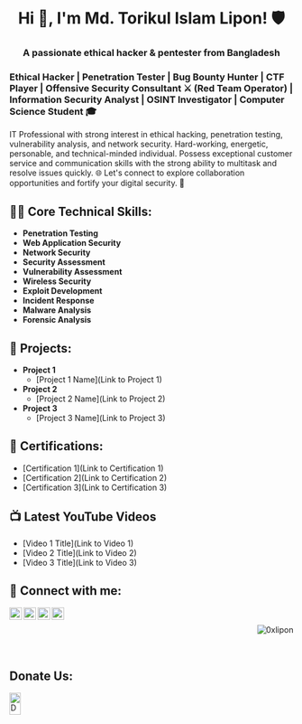 <h1 align="center">Hi 👋, I'm Md. Torikul Islam Lipon! 🛡️</h1>
<h3 align="center">A passionate ethical hacker & pentester from Bangladesh</h3>

<h3 align="left"> Ethical Hacker | Penetration Tester | Bug Bounty Hunter | CTF Player | Offensive Security Consultant ⚔ (Red Team Operator) | Information Security Analyst | OSINT Investigator | Computer Science Student 🎓 </h2>
<p align="left">IT Professional with strong interest in ethical hacking, penetration testing, vulnerability analysis, and network security. Hard-working, energetic, personable, and technical-minded individual. Possess exceptional customer service and communication skills with the strong ability to multitask and resolve issues quickly. 🌐 Let's connect to explore collaboration opportunities and fortify your digital security. 🚀</p>

<h2>👨‍💻 Core Technical Skills:</h2>

- <b>Penetration Testing</b>
- <b>Web Application Security</b>
- <b>Network Security</b>
- <b>Security Assessment</b>
- <b>Vulnerability Assessment</b>
- <b>Wireless Security</b>
- <b>Exploit Development</b>
- <b>Incident Response</b>
- <b>Malware Analysis</b>
- <b>Forensic Analysis</b>

<h2>🚀 Projects:</h2>

- <b>Project 1</b>
  - [Project 1 Name](Link to Project 1)
- <b>Project 2</b>
  - [Project 2 Name](Link to Project 2)
- <b>Project 3</b>
  - [Project 3 Name](Link to Project 3)

<h2>📜 Certifications:</h2>

- [Certification 1](Link to Certification 1)
- [Certification 2](Link to Certification 2)
- [Certification 3](Link to Certification 3)

<h2>📺 Latest YouTube Videos</h2>

- [Video 1 Title](Link to Video 1)
- [Video 2 Title](Link to Video 2)
- [Video 3 Title](Link to Video 3)

<h2> 🤳 Connect with me:</h2>

[<img align="left" alt="YourName | LinkedIn" width="22px" src="https://cdn.jsdelivr.net/npm/simple-icons@v3/icons/linkedin.svg" />](YOUR_LINKEDIN_PROFILE)
[<img align="left" alt="YourName | Twitter" width="22px" src="https://cdn.jsdelivr.net/npm/simple-icons@v3/icons/twitter.svg" />](YOUR_TWITTER_PROFILE)
[<img align="left" alt="YourName | YouTube" width="22px" src="https://cdn.jsdelivr.net/npm/simple-icons@v3/icons/youtube.svg" />](YOUR_YOUTUBE_PROFILE)
[<img align="left" alt="YourName | GitHub" width="22px" src="https://cdn.jsdelivr.net/npm/simple-icons@v3/icons/github.svg" />](YOUR_GITHUB_PROFILE)

</br>
<p align="right"> <img src="https://komarev.com/ghpvc/?username=0xlipon&label=Profile%20views&color=0e75b6&style=flat" alt="0xlipon" /> </p>
</br>
<h2>Donate Us:</h2>
<a href="https://www.paypal.com/cgi-bin/webscr?cmd=_s-xclick&hosted_button_id=QT54MSJR6QU7Y">
<img align="left" src="https://raw.githubusercontent.com/stefan-niedermann/paypal-donate-button/master/paypal-donate-button.png"  width="20%" height="10%" alt="Donate with PayPal" />
</a>
